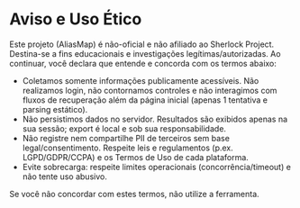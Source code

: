 # Aviso e Uso Ético

Este projeto (AliasMap) é não-oficial e não afiliado ao Sherlock Project. Destina-se a fins educacionais e investigações legítimas/autorizadas. Ao continuar, você declara que entende e concorda com os termos abaixo:

- Coletamos somente informações publicamente acessíveis. Não realizamos login, não contornamos controles e não interagimos com fluxos de recuperação além da página inicial (apenas 1 tentativa e parsing estático).
- Não persistimos dados no servidor. Resultados são exibidos apenas na sua sessão; export é local e sob sua responsabilidade.
- Não registre nem compartilhe PII de terceiros sem base legal/consentimento. Respeite leis e regulamentos (p.ex. LGPD/GDPR/CCPA) e os Termos de Uso de cada plataforma.
- Evite sobrecarga: respeite limites operacionais (concorrência/timeout) e não tente uso abusivo.

Se você não concordar com estes termos, não utilize a ferramenta.
